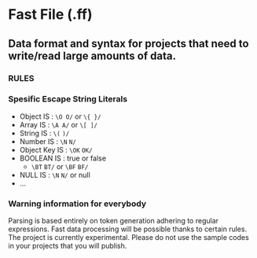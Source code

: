 # Fast File (.ff)

## Data format and syntax for projects that need to write/read large amounts of data.

### RULES

### Spesific Escape String Literals

- Object IS : `\O O/` or `\{ }/`
- Array IS : `\A A/` or `\[ ]/`
- String IS : `\(` `)/`
- Number IS : `\N` `N/`
- Object Key IS : `\OK` `OK/`
- BOOLEAN IS : true or false 
  -  `\BT` `BT/` or `\BF` `BF/`
- NULL IS : `\N` `N/` or null
- ...


### Warning information for everybody

Parsing is based entirely on token generation adhering to regular expressions. Fast data processing will be possible thanks to certain rules. The project is currently experimental. Please do not use the sample codes in your projects that you will publish.
